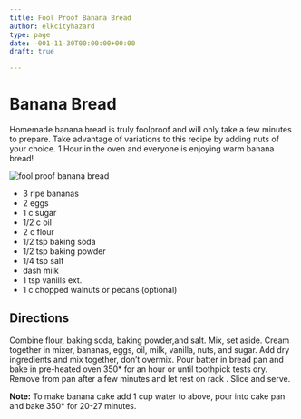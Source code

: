 ```yaml
---
title: Fool Proof Banana Bread
author: elkcityhazard
type: page
date: -001-11-30T00:00:00+00:00
draft: true

---
```

# Banana Bread

Homemade banana bread is truly foolproof and will only take a few minutes to prepare. Take advantage of variations to this recipe by adding nuts of your choice. 1 Hour in the oven and everyone is enjoying warm banana bread!

![fool proof banana bread][1] 

  * 3 ripe bananas
  * 2 eggs
  * 1 c sugar
  * 1/2 c oil
  * 2 c flour
  * 1/2 tsp baking soda
  * 1/2 tsp baking powder
  * 1/4 tsp salt
  * dash milk
  * 1 tsp vanills ext.
  * 1 c chopped walnuts or pecans (optional)

## Directions

Combine flour, baking soda, baking powder,and salt. Mix, set aside. Cream together in mixer, bananas, eggs, oil, milk, vanilla, nuts, and sugar. Add dry ingredients and mix together, don&#8217;t overmix. Pour batter in bread pan and bake in pre-heated oven 350* for an hour or until toothpick tests dry. Remove from pan after a few minutes and let rest on rack . Slice and serve.

**Note:** To make banana cake add 1 cup water to above, pour into cake pan and bake 350* for 20-27 minutes.

 [1]: http://www.quick-e-recipes.com/sitebuildercontent/sitebuilderpictures/IMG_0803_1024.jpg "fool proof banana bread"